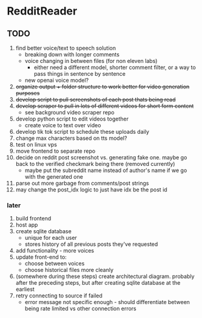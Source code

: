 # RedditReader

## TODO

1. find better voice/text to speech solution
   - breaking down with longer comments
   - voice changing in between files (for non eleven labs)
     - either need a different model, shorter comment filter, or a way to pass things in sentence by sentence
   - new openai voice model?
1. ~~organize output + folder structure to work better for video generation purposes~~
1. ~~develop script to pull screenshots of each post thats being read~~
1. ~~develop scraper to pull in lots of different videos for short form content~~
   - see background video scraper repo
1. develop python script to edit videos together
   - create voice to text over video
1. develop tik tok script to schedule these uploads daily
1. change max characters based on tts model?
1. test on linux vps
1. move frontend to separate repo
1. decide on reddit post screenshot vs. generating fake one. maybe go back to the verified checkmark being there (removed currently)
   - maybe put the subreddit name instead of author's name if we go with the generated one
1. parse out more garbage from comments/post strings
1. may change the post_idx logic to just have idx be the post id

### later

1. build frontend
1. host app
1. create sqlite database
   - unique for each user
   - stores history of all previous posts they've requested
1. add functionality - more voices
1. update front-end to:
   - choose between voices
   - choose historical files more cleanly
1. (somewhere during these steps) create architectural diagram. probably after the preceding steps, but after creating sqlite database at the earliest
1. retry connecting to source if failed
   - error message not specific enough - should differentiate between being rate limited vs other connection errors
